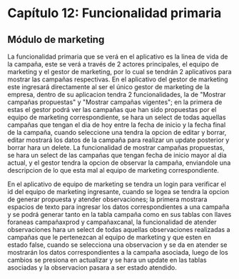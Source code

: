 # Capítulo 12: Funcionalidad primaria

## Módulo de marketing

La funcionalidad primaria que se verá en el aplicativo es la linea de vida de la campaña, este se verá a través de 2 actores principales, el equipo de marketing y el gestor de marketing, por lo cual se tendrán 2 aplicativos para mostrar las campañas respectivas. 
En el aplicativo del gestor de marketing este ingresará directamente al ser el único gestor de marketing de la empresa, dentro de su aplicacion tendra 2 funcionalidades, la de "Mostrar campañas propuestas" y "Mostrar campañas vigentes"; en la primera de estas el gestor podrá ver las campañas que han sido propuestas por el equipo de marketing correspondiente, se hara un select de todas aquellas campañas que tengan el dia de hoy entre la fecha de inicio y la fecha final de la campaña, cuando seleccione una tendra la opcion de editar y borrar, editar mostrará los datos de la campaña para realizar un update posterior y borrar hara un delete. La funcionalidad de mostrar campañas propuestas, se hara un select de las campañas que tengan fecha de inicio mayor al dia actual, y el gestor tendra la opcion de observar la campaña, enviandole una descripcion de lo que esta mal al equipo de marketing correspondiente.

En el aplicativo de equipo de marketing se tendra un login para verificar el id del equipo de marketing ingresante, cuando se logea se tendra la opcion de generar propuesta y atender observaciones; la primera mostrara espacios de texto para ingresar los datos correspondientes a una campaña y se podrá generar tanto en la tabla campaña como en sus tablas con llaves foraneas campañaxprod y campañaxcanal, la funcionalidad de atender observaciones hara un select de todas aquellas observaciones realizadas a campañas que le pertenezcan al equipo de marketing y que esten en estado false, cuando se selecciona una observacion y se da en atender se mostrarán los datos correspondientes a la campaña asociada, luego de los cambios se presiona en actualizar y se hara un update en las tablas asociadas y la observacion pasara a ser estado atendido.

